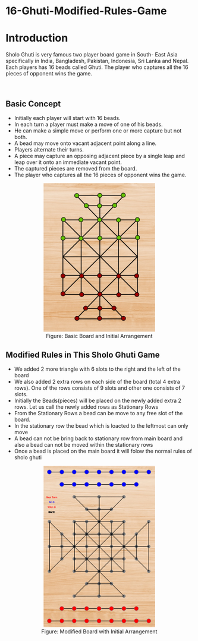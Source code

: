 # 16-Ghuti-Modified-Rules-Game
<h1>Introduction</h1>
<p>Sholo Ghuti is very famous two player board game in South- East Asia specifically in India, Bangladesh, Pakistan, Indonesia, Sri Lanka and Nepal. 
Each players has 16 beads called Ghuti. The player who captures all the 16 pieces of opponent wins the game.</p>
<br>
<h2>Basic Concept</h2>
<ul>
	<li>Initially each player will start with 16 beads.</li>
	<li>In each turn a player must make a move of one of his beads.</li>
	<li>He can make a simple move or perform one or more capture but not both.</li>
	<li>A bead may move onto vacant adjacent point along a line. </li>
	<li>Players alternate their turns.</li>
	<li>A piece may capture an opposing adjacent piece by a single leap and leap over it onto an immediate vacant point.</li>
	<li>The captured pieces are removed from the board.</li>
	<li>The player who captures all the 16 pieces of opponent wins the game. </li>
</ul>
<p align = center>
<img src = "images/Basic_Style.png" alt = "Basic Board" title = "Basic Board" width = "300">
<br>
Figure: Basic Board and Initial Arrangement
</p>


<h2>Modified Rules in This Sholo Ghuti Game</h2>
<ul>
	<li>We added 2 more triangle with 6 slots to the right and the left of the board</li>
	<li>We also added 2 extra rows on each side of the board (total 4 extra rows). One of the rows consists of 9 slots and other one consists of 7 slots.</li>
	<li>Initially the Beads(pieces) will be placed on the newly added extra 2 rows. Let us call the newly added rows as Stationary Rows</li>
	<li>From the Stationary Rows a bead can be move to any free slot of the board.</li>
	<li>In the stationary row the bead which is loacted to the leftmost can only move</li>
	<li>A bead can not be bring back to stationary row from main board and also a bead can not be moved within the stationary rows</li>
	<li>Once a bead is placed on the main board it will folow the normal rules of sholo ghuti</li>
</ul>
<p align = center>
<img src = "images/Game play/initial Stage.PNG" alt = "Modified Board" title = "Modfied Board" width = "300">
<br>
Figure: Modified Board with Initial Arrangement
</p>